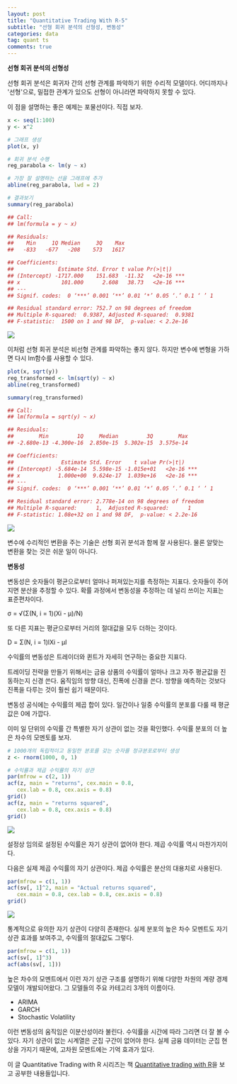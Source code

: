 ```yaml
---
layout: post
title: "Quantitative Trading With R-5"
subtitle: "선형 회귀 분석의 선형성, 변동성"
categories: data
tag: quant ts
comments: true
---
```


**선형 회귀 분석의 선형성**

선형 회귀 분석은 회귀자 간의 선형 관계를 파악하기 위한 수리적 모델이다. 어디까지나 '선형'으로, 밀접한 관계가 있으도 선형이 아니라면 파악하지 못할 수 있다.

이 점을 설명하는 좋은 예제는 포물선이다. 직접 보자.

```R
x <- seq(1:100)
y <- x^2

# 그래프 생성
plot(x, y)

# 회귀 분석 수행
reg_parabola <- lm(y ~ x)

# 가장 잘 설명하는 선을 그래프에 추가
abline(reg_parabola, lwd = 2)

# 결과보기
summary(reg_parabola)

## Call:
## lm(formula = y ~ x)

## Residuals:
##    Min     1Q Median     3Q    Max 
##   -833   -677   -208    573   1617 

## Coefficients:
##              Estimate Std. Error t value Pr(>|t|)    
## (Intercept) -1717.000    151.683  -11.32   <2e-16 ***
## x             101.000      2.608   38.73   <2e-16 ***
## ---
## Signif. codes:  0 ‘***’ 0.001 ‘**’ 0.01 ‘*’ 0.05 ‘.’ 0.1 ‘ ’ 1

## Residual standard error: 752.7 on 98 degrees of freedom
## Multiple R-squared:  0.9387,	Adjusted R-squared:  0.9381 
## F-statistic:  1500 on 1 and 98 DF,  p-value: < 2.2e-16
```

![](https://imgur.com/0JiHbwd.png)

이처럼 선형 회귀 분석은 비선형 관계를 파악하는 좋지 않다. 하지만 변수에 변형을 가하면 다시 lm함수를 사용할 수 있다.

``` R
plot(x, sqrt(y))
reg_transformed <- lm(sqrt(y) ~ x)
abline(reg_transformed)

summary(reg_transformed)

## Call:
## lm(formula = sqrt(y) ~ x)

## Residuals:
##        Min         1Q     Median         3Q        Max 
## -2.680e-13 -4.300e-16  2.850e-15  5.302e-15  3.575e-14 

## Coefficients:
##               Estimate Std. Error    t value Pr(>|t|)    
## (Intercept) -5.684e-14  5.598e-15 -1.015e+01   <2e-16 ***
## x            1.000e+00  9.624e-17  1.039e+16   <2e-16 ***
## ---
## Signif. codes:  0 ‘***’ 0.001 ‘**’ 0.01 ‘*’ 0.05 ‘.’ 0.1 ‘ ’ 1

## Residual standard error: 2.778e-14 on 98 degrees of freedom
## Multiple R-squared:      1,	Adjusted R-squared:      1 
## F-statistic: 1.08e+32 on 1 and 98 DF,  p-value: < 2.2e-16
```

![](https://imgur.com/Q6ZUgp1.png)

변수에 수리적인 변환을 주는 기술은 선형 회귀 분석과 함께 잘 사용된다. 물론 알맞는 변환을 찾는 것은 쉬운 일이 아니다.



**변동성**

변동성은 숫자들이 평균으로부터 얼마나 퍼져있는지를 측정하는 지표다. 숫자들이 주어지면 분산을 추정할 수 있다. 확률 과정에서 변동성을 추정하는 데 널리 쓰이는 지표는 표준편차이다.

σ = √(Σ(N, i = 1)(Xi - μ)/N)

또 다른 지표는 평균으로부터 거리의 절대값을 모두 더하는 것이다. 

D = Σ(N, i = 1)lXi - μl

수익률의 변동성은 트레이더와 퀸트가 자세히 연구하는 중요한 지표다.

트레이딩 전략을 만들기 위해서는 금융 상품의 수익률이 얼마나 크고 자주 평균값을 진동하는지 신경 쓴다. 움직임의 방향 대신, 진폭에 신경을 쓴다. 방향을 예측하는 것보다 진폭을 다루는 것이 훨씬 쉽기 때문이다.

변동성 공식에는 수익률의 제곱 합이 있다. 일간이나 일중 수익률의 분포를 다룰 때 평균값은 0에 가깝다. 

이미 일 단위의 수익률 간 특별한 자기 상관이 없는 것을 확인했다. 수익률 분포의 더 높은 차수의 모멘토를 보자.

```R
# 1000개의 독립적이고 동일한 분포를 갖는 숫자를 정규분포로부터 생성
z <- rnorm(1000, 0, 1)

# 수익률과 제곱 수익률의 자기 상관
par(mfrow = c(2, 1))
acf(z, main = "returns", cex.main = 0.8,
   cex.lab = 0.8, cex.axis = 0.8)
grid()
acf(z, main = "returns squared",
   cex.lab = 0.8, cex.axis = 0.8)
grid()
```

![](https://imgur.com/B0Bm4Us.png)

설정상 임의로 설정된 수익률은 자기 상관이 없어야 한다. 제곱 수익률 역시 마찬가지이다.

다음은 실제 제곱 수익률의 자기 상관이다. 제곱 수익률은 분산의 대용치로 사용된다.

```R
par(mfrow = c(1, 1))
acf(sv[, 1]^2, main = "Actual returns squared",
   cex.main = 0.8, cex.lab = 0.8, cex.axis = 0.8)
grid()
```

![](https://imgur.com/Nrwfy6w.png)

통계적으로 유의한 자기 상관이 다양히 존재한다. 실제 분포의 높은 차수 모멘트도 자기 상관 효과를 보여주고, 수익률의 절대값도 그렇다.

```R
par(mfrow = c(1, 1))
acf(sv[, 1]^3)
acf(abs(sv[, 1]))
```

높은 차수의 모멘트에서 이런 자기 상관 구조를 설명하기 위해 다양한 차원의 계량 경제 모델이 개발되어왔다. 그 모델들의 주요 카테고리 3개의 이름이다.

- ARIMA
- GARCH
- Stochastic Volatility

이런 변동성의 움직임은 이분산성이라 불린다. 수익률을 시간에 따라 그리면 더 잘 볼 수 있다. 자기 상관이 없는 시계열은 군집 구간이 없어야 한다. 실제 금융 데이터는 군집 현상을 가지기 때문에, 고차원 모멘트에는 기억 효과가 있다.



이 글 Quantitative Trading with R 시리즈는 책 [Quantitative trading with R](https://www.amazon.com/Quantitative-Trading-Understanding-Mathematical-Computational/dp/1137354070)을 보고 공부한 내용들입니다.
